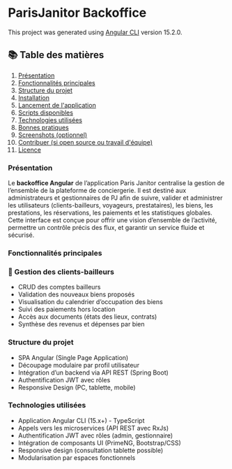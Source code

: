 # ParisJanitor Backoffice

This project was generated using [Angular CLI](https://github.com/angular/angular-cli) version 15.2.0.


## 📚 Table des matières
1. [Présentation](#présentation)
2. [Fonctionnalités principales](#fonctionnalités-principales)
3. [Structure du projet](#structure-du-projet)
4. [Installation](#)
5. [Lancement de l'application](#)
6. [Scripts disponibles](#)
7. [Technologies utilisées](#technos)
8. [Bonnes pratiques](#)
9. [Screenshots (optionnel)](#)
10. [Contribuer (si open source ou travail d'équipe)](#)
11. [Licence](#)

### Présentation

Le **backoffice Angular** de l’application Paris Janitor centralise la gestion de l’ensemble de la plateforme de conciergerie. Il est destiné aux administrateurs et gestionnaires de PJ afin de suivre, valider et administrer les utilisateurs (clients-bailleurs, voyageurs, prestataires), les biens, les prestations, les réservations, les paiements et les statistiques globales.
Cette interface est conçue pour offrir une vision d’ensemble de l’activité, permettre un contrôle précis des flux, et garantir un service fluide et sécurisé.

### Fonctionnalités principales

### 🎯 Gestion des clients-bailleurs
- CRUD des comptes bailleurs
- Validation des nouveaux biens proposés
- Visualisation du calendrier d’occupation des biens
- Suivi des paiements hors location
- Accès aux documents (états des lieux, contrats)
- Synthèse des revenus et dépenses par bien


### Structure du projet

- SPA Angular (Single Page Application)
- Découpage modulaire par profil utilisateur
- Intégration d’un backend via API REST (Spring Boot)
- Authentification JWT avec rôles
- Responsive Design (PC, tablette, mobile)

### Technologies utilisées

- Application Angular CLI (15.x+) - TypeScript
- Appels vers les microservices (API REST avec RxJs)
- Authentification JWT avec rôles (admin, gestionnaire)
- Intégration de composants UI (PrimeNG, Bootstrap/CSS)
- Responsive design (consultation tablette possible)
- Modularisation par espaces fonctionnels
